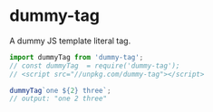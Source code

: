 # dummy-tag

A dummy JS template literal tag.

```js
import dummyTag from 'dummy-tag';
// const dummyTag  = require('dummy-tag');
// <script src="//unpkg.com/dummy-tag"></script>

dummyTag`one ${2} three`;
// output: "one 2 three"
```
